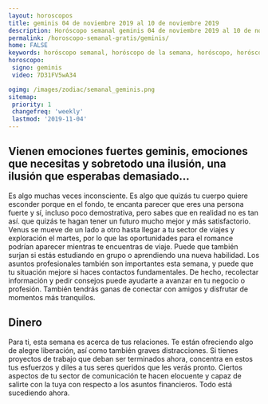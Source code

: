 ```yaml
---
layout: horoscopos
title: geminis 04 de noviembre 2019 al 10 de noviembre 2019 
description: Horóscopo semanal geminis 04 de noviembre 2019 al 10 de noviembre 2019. Vienen emociones fuertes geminis, emociones que necesitas y sobretodo una ilusión, una ilusión que esperabas demasiado…
permalink: /horoscopo-semanal-gratis/geminis/
home: FALSE
keywords: horóscopo semanal, horóscopo de la semana, horóscopo, horóscopo gratis,horóscopos, horóscopo esperanza gracia, horoscopos geminis la semana, horóscopos gratis, Tarot, Astrologia, Zodíaco, geminis, horoscopo gratis, semanal
horoscopo:
 signo: geminis
 video: 7D31FV5wA34

ogimg: /images/zodiac/semanal_geminis.png
sitemap:
 priority: 1
 changefreq: 'weekly'
 lastmod: '2019-11-04'
---
```




## Vienen emociones fuertes geminis, emociones que necesitas y sobretodo una ilusión, una ilusión que esperabas demasiado…

Es algo muchas veces inconsciente. Es algo que quizás tu cuerpo quiere esconder porque en el fondo, te encanta parecer que eres una persona fuerte y sí, incluso poco demostrativa, pero sabes que en realidad no es tan así. 
 que quizás te hagan tener un futuro mucho mejor y más satisfactorio.
Venus se mueve de un lado a otro hasta llegar a tu sector de viajes y exploración el martes, por lo que las oportunidades para el romance podrían aparecer mientras te encuentras de viaje. Puede que también surjan si estás estudiando en grupo o aprendiendo una nueva habilidad. Los asuntos profesionales también son importantes esta semana, y puede que tu situación mejore si haces contactos fundamentales. De hecho, recolectar información y pedir consejos puede ayudarte a avanzar en tu negocio o profesión. También tendrás ganas de conectar con amigos y disfrutar de momentos más tranquilos.

## Dinero

Para ti, esta semana es acerca de tus relaciones. Te están ofreciendo algo de alegre liberación, así como también graves distracciones. Si tienes proyectos de trabajo que deban ser terminados ahora, concentra en estos tus esfuerzos y diles a tus seres queridos que les verás pronto. Ciertos aspectos de tu sector de comunicación te hacen elocuente y capaz de salirte con la tuya con respecto a los asuntos financieros. Todo está sucediendo ahora.